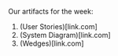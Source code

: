 Our artifacts for the week:

1. (User Stories)[link.com]
2. (System Diagram)[link.com]
3. (Wedges)[link.com]
